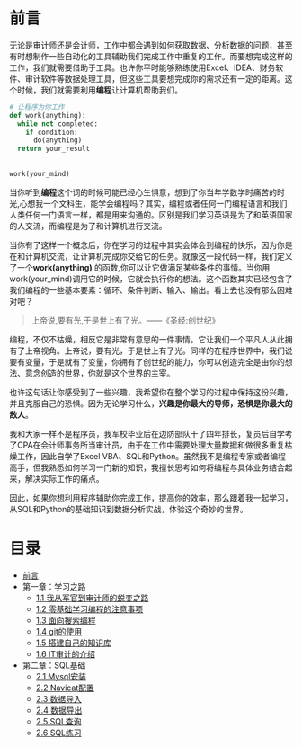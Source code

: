 # 前言

无论是审计师还是会计师，工作中都会遇到如何获取数据、分析数据的问题，甚至有时想制作一些自动化的工具辅助我们完成工作中重复的工作。而要想完成这样的工作，我们就需要借助于工具。也许你平时能够熟练使用Excel、IDEA、财务软件、审计软件等数据处理工具，但这些工具要想完成你的需求还有一定的距离。这个时候，我们就需要利用**编程**让计算机帮助我们。

```python
# 让程序为你工作
def work(anything):
  while not completed:
    if condition:
      do(anything)
  return your_result
  
  
work(your_mind)
```

当你听到**编程**这个词的时候可能已经心生惧意，想到了你当年学数学时痛苦的时光,心想我一个文科生，能学会编程吗？其实，编程或者任何一门编程语言和我们人类任何一门语言一样，都是用来沟通的。区别是我们学习英语是为了和英语国家的人交流，而编程是为了和计算机进行交流。

当你有了这样一个概念后，你在学习的过程中其实会体会到编程的快乐，因为你是在和计算机交流，让计算机完成你交给它的任务。就像这一段代码一样，我们定义了一个**work(anything)** 的函数,你可以让它做满足某些条件的事情。当你用work(your_mind)调用它的时候，它就会执行你的想法。这个函数其实已经包含了我们编程的一些基本要素：循环、条件判断、输入、输出。看上去也没有那么困难对吧？

> 上帝说,要有光,于是世上有了光。——《圣经:创世纪》

编程，不仅不枯燥，相反它是非常有意思的一件事情。它让我们一个平凡人从此拥有了上帝视角。上帝说，要有光，于是世上有了光。同样的在程序世界中，我们说要有变量，于是就有了变量，你拥有了创世纪的能力，你可以创造完全是由你的想法、意念创造的世界，你就是这个世界的主宰。

也许这句话让你感受到了一些兴趣，我希望你在整个学习的过程中保持这份兴趣，并且克服自己的恐惧。因为无论学习什么，**兴趣是你最大的导师，恐惧是你最大的敌人**。

我和大家一样不是程序员，我军校毕业后在边防部队干了四年排长，复员后自学考了CPA在会计师事务所当审计员，由于在工作中需要处理大量数据和做很多重复枯燥工作，因此自学了Excel VBA、SQL和Python。虽然我不是编程专家或者编程高手，但我熟悉如何学习一门新的知识，我擅长思考如何将编程与具体业务结合起来，解决实际工作的痛点。

因此，如果你想利用程序辅助你完成工作，提高你的效率，那么跟着我一起学习，从SQL和Python的基础知识到数据分析实战，体验这个奇妙的世界。

# 目录

* [前言](README.md)
* 第一章：学习之路
  * [1.1 我从军官到审计师的蜕变之路](1.1.md) 
  * [1.2 零基础学习编程的注意事项](1.2.md) 
  * [1.3 面向搜索编程](1.3.md) 
  * [1.4 git的使用](1.4.md) 
  * [1.5 搭建自己的知识库](1.5.md) 
  * [1.6 IT审计的介绍](1.6.md) 
* 第二章：SQL基础
  * [2.1 Mysql安装](2.1.md) 
  * [2.2 Navicat配置](2.2.md) 
  * [2.3 数据导入](2.3.md) 
  * [2.4 数据导出](2.4.md)
  * [2.5 SQL查询](2.5.md)
  * [2.6 SQL练习](2.6.md)
